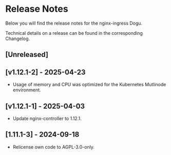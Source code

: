 # Release Notes

Below you will find the release notes for the nginx-ingress Dogu.

Technical details on a release can be found in the corresponding Changelog.

## [Unreleased]

## [v1.12.1-2] - 2025-04-23
* Usage of memory and CPU was optimized for the Kubernetes Mutlinode environment.

## [v1.12.1-1] - 2025-04-03
* Update nginx-controller to 1.12.1.

## [1.11.1-3] - 2024-09-18
* Relicense own code to AGPL-3.0-only.